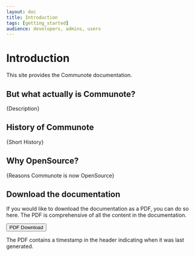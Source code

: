 ```yaml
---
layout: doc
title: Introduction
tags: [getting_started]
audience: developers, admins, users
---
```


# Introduction

This site provides the Communote documentation.

## But what actually is Communote?

{Description}

## History of Communote

{Short History}

## Why OpenSource?

{Reasons Communote is now OpenSource}

## Download the documentation

If you would like to download the documentation as a PDF, you can do so here. The PDF is comprehensive of all the content in the documentation.   

<a target="_blank" class="noCrossRef" href="files/{{site.pdf_file_name}}"><button type="button" class="btn btn-default" aria-label="Left Align"><span class="ion ion-archive" aria-hidden="true"></span> PDF Download</button></a>

The PDF contains a timestamp in the header indicating when it was last generated.
